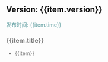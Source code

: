 
<div>
    <div v-for="item in updateList">
        <h2>Version: {{item.version}}</h1>
        <p style="color: cadetblue">发布时间: {{item.time}}</p>
        <div v-for="item in item.desc" style="color: grey">
            <h3 style="color: grey">{{item.title}}</h2>
            <ul>
                <li v-for="item in item.desc">{{item}}</li>
            </ul>
        </div>
    </div>
</div>

<script>
function generatorData(version, time, desc) {
  return {
    version,
    time,
    desc
  }
}

new Vue({
    el: '#main',
    data() {
      return {
        updateList: [
          generatorData('0.4.12', '2019-09-22', [
            {
              title: '🌟FEATURE',
              desc: [
                '🌟Input 组件新增 defaultValue 属性'
              ]
            },
            {
              title: '🐞BUG',
              desc: [
                '🐞修复 Button 在H5 flex 布局下会拉伸问题',
                ''
              ]
            }
          ]),
          generatorData('0.4.11', '2019-09-18', [
            {
              title: '🎉COMPONENT',
              desc: [
                '🎉🎉新增 Curtain 幕帘组件'
              ]
            }
          ]),
          generatorData('0.4.10', '2019-09-12', [
            {
              title: '🎉COMPONENT',
              desc: [
                '🎉🎉新增 ActionSheet 组件'
              ]
            },
            {
              title: '🐞BUG',
              desc: [
                '🐞修复类型声明错误问题',
                '🐞修复 Text 组件无法插入 children 问题'
              ]
            }
          ]),
          generatorData('0.4.9', '2019-09-07', [
            {
              title: '🎉COMPONENT',
              desc: [
                '🎉🎉新增 SwiperAction 组件'
              ]
            },
            {
              title: '🌟FEATURE',
              desc: [
                '🌟新增 FloatButton 可自定义位置属性 position'
              ]
            },
            {
              title: '🐞BUG',
              desc: [
                '🐞修复 SearchBar H5端无法输入问题 修复 SearchBar 无效 class 属性问题',
                '🐞修复各种组件因为 key 值编译时报 warning 问题'
              ]
            }
          ]),
          generatorData('0.4.8', '2019-09-02', [
            {
              title: '🐞BUG',
              desc: [
                '🐞修复动态改变 Input 的 value 值，实际界面没有变化的问题',
                '🐞修复 MenuList 组件 shortBorder 属性失效问题',
                '🐞优化 Material Input 表现形式',
                '🐞修复 input=number 某些情况下会失效问题',
                '🐞修复 ImagePicker 小程序端状态图标异常问题'
              ]
            }
          ]),
          generatorData('0.4.7', '2019-08-30', [
            {
              title: '🎉FEATURE',
              desc: [
                'SearchBar 新增 result、showResult、showLoading、onTouchResult 属性'
              ]
            }, {
              title: '🐞BUG',
              desc: [
                '修复 ImagePicker H5 端更变状态时的报错问题',
                '修复 Tip 组件 H5 下显示位置异常问题',
                '修复多个 SearchBar 状态会共享问题'
              ]
            }
          ]),
          generatorData('0.4.6', '2019-08-29', [
            {
              title: '🎉FEATURE',
              desc: [
                '重写 ImagePicker 组件，imgList 属性内容更变，请注意❗️'
              ]
            },
            {
              title: '🐞BUG',
              desc: [
                '修复 Utils 没有 @types 类型声明问题',
                '修复 Animation 组件为 type 为 none 的问题',
                '修复 VerticalTab H5 端滚动抖动问题'
              ]
            }
          ]),
          generatorData('0.4.5', '2019-08-28', [
            {
              title: '🐞BUG',
              desc: [
                '修复 Input 组件 align 失效问题',
                '修复 Input 组件无法输入问题',
                '修复 Checkbox 组件在 H5 下 onChange 事件参数错误问题'
              ]
            }
          ]),
          generatorData('0.4.4', '2019-08-28', [
            {
              title: '🎉FEATURE',
              desc: [
                '组件 Input 新增 titleWidth、align、pattern 属性'
              ]
            },
            {
              title: '🐞BUG',
              desc: [
                '修复 Form 组件校验的一些问题',
                '修复 FormItem required属性，红点显示的位置',
                '取消 Message 组件的阴影',
                '修复 Button 组件 disabled 下仍然有点击效果的问题',
                '修复 Button 组件 disabled 下的颜色一直为白色问题'
              ]
            }
          ]),
          generatorData('0.4.2', '2019-08-27', [
            {
              title: 'FEATURE',
              desc: [
                '组件 Flex 新增属性 direction，用于控制浮动布局的方向',
                '组件 Avatar 可自定义大小'
              ]
            }, {
              title: 'BUG',
              desc: [
                '修复 MenuList 组件 list 属性下的 disabled 属性声明为必输项问题',
                '修复无法自定义主题颜色问题',
                '修复组件 Form,FormItem 不设置规则直接会出现err问题',
                '修复组件 FormItem 初始化时就进行数据校验问题'
              ]
            }
          ]),
          generatorData('0.4.1', '2019-08-23', [
            {
              title: 'FEATURE',
              desc: [
                'Icon 组件支持第三方图标'
              ]
            }
          ]),
          generatorData('0.4.0', '2019-08-22', [
            {
              title: 'FEATURE',
              desc: [
                '🎉🎉新增 Tip 组件'
              ]
            },
            {
              title: 'BUG',
              desc: [
                '修复 Text 组件不换行问题',
                '修复 Area 类型声明错误',
                '修复 Accordion 组件在某些情况下（父级属性 color 为 white）标题颜色为白色问题'
              ]
            }
          ]),
          generatorData('0.3.7', '2019-08-15', [
            {
              title: 'ADAPTATION',
              desc: [
                'Select 组件 mode=region 模块重构，并且适配 H5 端的地址选择'
              ]
            }
          ]),
          generatorData('0.3.6', '2019-08-06', [
            {
              title: 'ADAPTATION',
              desc: [
                'Swiper Card 模式 H5 适配',
                '祝大家明天七夕快乐~'
              ]
            }
          ]),
          generatorData('0.3.5', '2019-08-04', [
            {
              title: 'ADAPTATION',
              desc: [
                'VerticalTab 组件 H5 适配'
              ]
            }
          ]),
          generatorData('0.3.4', '2019-08-03', [
            {
              title: 'BUG',
              desc: [
                '修复 FloatButton 不展开仍然有阴影 bug'
              ]
            }
          ]),
          generatorData('0.3.3', '2019-07-31', [
            {
              title: 'BUG',
              desc: [
                '修复H5 Switch color 为红色不显示问题',
                '修复小程序 Switch 引入报错问题'
              ]
            }
          ]),
          generatorData('0.3.2', '2019-07-31', [
            {
              title: 'ADAPTATION',
              desc: [
                'Switch H5 适配'
              ]
            }
          ]),
          generatorData('0.3.1', '2019-07-30', [
            {
              title: 'ADAPTATION',
              desc: [
                'Checkbox H5 适配'
              ]
            }
          ]),
          generatorData('0.3.0', '2019-07-28', [
            {
              title: 'COMPONENT',
              desc: [
                '新增 Form, FormItem 组件'
              ]
            }, {
               title: 'API',
               desc: [
                 '新增内置校验函数'
               ]
            }, {
               title: 'BUG',
               desc: [
                 '修复 Message 代码不提示问题',
                 '修复文档引入组件描述错误',
                 '修复 Input 组件 H5 下由于 value 绑定而无法输入的 bug（Taro 的 bug）'
               ]
            }
          ]),
          generatorData('0.2.7', '2019-07-23', [
            {
              title: 'COMPONENT',
              desc: [
                '新增 Divider 分割线组件'
              ]
            }, {
              title: 'BUG',
              desc: [
                '修复 Timeline H5 适配问题',
                '修复 Timeline node 节点展示不正确问题'
              ]
            }
          ]),
          generatorData('0.2.6', '2019-07-19', [
            {
              title: 'API',
              desc: [
                'Card 组件新增 shadow 属性'
              ]
            },
            {
              title: 'BUG',
              desc: [
                '修复 Message 的一些小问题'
              ]
            }
          ]),
          generatorData('0.2.5', '2019-07-18', [
            {
              title: 'BUG',
              desc: [
                '修复 Message 重复提示文字消失问题',
                '补全 Message 代码提示'
              ]
            }
          ]),
          generatorData('0.2.4', '2019-07-18', [
            {
              title: 'COMPONENT',
              desc: [
                '新增 Message 消息提示组件'
              ]
            },
            {
              title: 'API',
              desc: [
                '新增 Animation 组件 duration 属性'
              ]
            },
            {
              title: 'BUG',
              desc: [
                '修复 FloatButton 组件拖动穿透事件，拖动卡顿问题，提升动画速度，并新增收拢动画'
              ]
            }
          ]),
          generatorData('0.2.3', '2019-07-15', [
            {
              title: 'COMPONENT',
              desc: [
                '新增 FloatButton 浮动按钮组件'
              ]
            }
          ]),
          generatorData('0.2.2', '2019-07-13', [
            {
              title: 'COMPONENT',
              desc: [
                '新增 Accordion 手风琴组件'
              ]
            }
          ]),
          generatorData('0.2.1', '2019-07-11', [
            {
              title: 'API',
              desc: [
                'Animation 组件',
                '新增 onAnimationStart、onAnimationEnd 事件',
                'Tabs 组件',
                '新增 tabs 属性下的 id 属性',
                '新增 touchMove 可滑动属性',
                'VerticalTab 组件',
                '新增 backTop 属性'
              ]
            }, {
                title: 'BUG',
                desc: [
                  'Card 组件',
                  '修复插入 children 内容时的异常提醒（不影响使用）'
                ]
            }
          ]),
          generatorData('0.2.0', '2019-07-09', [
            {
              title: 'COMPONENT',
              desc: ['新增垂直导航 ClVerticalTab, ClVerticalTabCell 组件']
            }
          ]),
          generatorData('0.1.7', '2019-07-07', [
            {
              title: 'API',
              desc: ['新增 titleBar 组件 renderRight 属性']
            }, {
              title: 'BUG',
              desc: ['解决 浅色 light-pink 失效问题']
            }
          ]),
          generatorData('0.1.6', '2019-07-05', [
            {
              title: 'API',
              desc: ['新增 MenuList list 下 disabled 属性']
            },
            {
              title: 'BUG',
              desc: ['MenuList 点击失效问题']
            }
          ]),
          generatorData('0.1.5', '2019-07-05', [
            {
              title: 'API',
              desc: ['新增 Radio 组件 type 属性下的 list 属性']
            }
          ]),
          generatorData('0.1.4', '2019-07-04', [
            {
              title: 'COMPONENT',
              desc: [
                '新增 Animation 动画组件'
              ]
            }, {
              title: 'API',
              desc: [
                '修改 Timeline 组件 times 属性下 content 格式(string --> string[])',
                  '新增 Timeline 组件 times 属性下 title 属性(string)',
                  '新增 Timeline 组件 times 属性下 node 属性(string)'
              ]
            }
          ]),
          generatorData('0.1.3', '2019-07-02', [
            {
              title: 'BUG_FIX',
              desc: [
                '修复 H5 Button 无动效问题',
                '修复 H5 Timeline 线条过细问题',
                '修复 H5 Swiper 未铺满问题',
                '修复 H5 MenuList 图片过大问题'
              ]
            }
          ]),
          generatorData('0.1.1', '2019-07-01', [
            {
              title: 'BUG_FIX',
              desc: [
                '修复 H5 适配的部分问题',
                '修复 H5 Radio 样式问题'
              ]
            }
          ]),
          generatorData('0.1.0', '2019-06-25',
            [
              {
                title: 'FATURE',
                desc: [
                  'MP-ColorUI 测试版上线'
                ]
              }
            ]
          )
        ]
      }
    }
})
</script>
